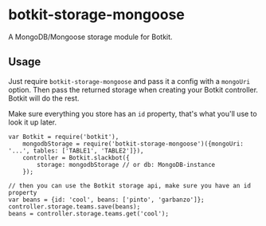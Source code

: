 # botkit-storage-mongoose

A MongoDB/Mongoose storage module for Botkit. 

## Usage

Just require `botkit-storage-mongoose` and pass it a config with a `mongoUri` option.
Then pass the returned storage when creating your Botkit controller. Botkit will do the rest.

Make sure everything you store has an `id` property, that's what you'll use to look it up later.

```
var Botkit = require('botkit'),
    mongodbStorage = require('botkit-storage-mongoose')({mongoUri: '...', tables: ['TABLE1', 'TABLE2']}),
    controller = Botkit.slackbot({
        storage: mongodbStorage // or db: MongoDB-instance
    });
```

```
// then you can use the Botkit storage api, make sure you have an id property
var beans = {id: 'cool', beans: ['pinto', 'garbanzo']};
controller.storage.teams.save(beans);
beans = controller.storage.teams.get('cool');

```
